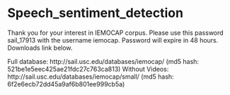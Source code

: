 # Speech_sentiment_detection

<p>Thank you for your interest in IEMOCAP corpus. Please use this password sail_17913 with the username iemocap. Password will expire in 48 hours. Downloads link below.</p>
Full database: http://sail.usc.edu/databases/iemocap/ (md5 hash: 521be1e5eec425ae21fdc27c763ca813)
Without Videos: http://sail.usc.edu/databases/iemocap/small/ (md5 hash: 6f2e6ecb72dd45a9af6b801ee999cb5a)

